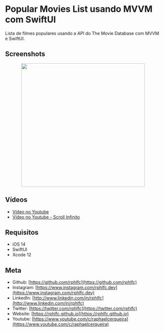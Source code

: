 # Popular Movies List usando MVVM com SwiftUI
Lista de filmes populares usando a API do The Movie Database com MVVM e SwiftUI.

## Screenshots
<p align="center">
    <img src="https://user-images.githubusercontent.com/16376748/123775937-324c5980-d8a5-11eb-864a-c1dd7c1b58a0.png" width="400">    
</p>

## Vídeos
- [Vídeo no Youtube](https://youtu.be/9STy4_0aD60)
- [Vídeo no Youtube - Scroll Infinito](https://youtu.be/UevMxEK3-Gs)

## Requisitos
- iOS 14
- SwiftUI
- Xcode 12

## Meta
- Github: [https://github.com/rphlfc](https://github.com/rphlfc)
- Instagram: [https://www.instagram.com/rphlfc.dev](https://www.instagram.com/rphlfc.dev)
- LinkedIn: [http://www.linkedin.com/in/rphlfc](http://www.linkedin.com/in/rphlfc)
- Twitter: [https://twitter.com/rphlfc](https://twitter.com/rphlfc)
- Website: [https://rphlfc.github.io](https://rphlfc.github.io)
- Youtube: [https://www.youtube.com/c/raphaelcerqueira](https://www.youtube.com/c/raphaelcerqueira)
